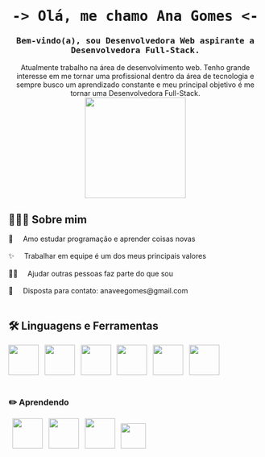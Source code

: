 <div align="center"><h1><samp>-> Olá, me chamo Ana Gomes <-</samp></h1></div>

<div align="center"><h3><samp>Bem-vindo(a), sou Desenvolvedora Web aspirante a Desenvolvedora Full-Stack.</samp></h3></div>
<div align="center">Atualmente trabalho na área de desenvolvimento web. Tenho grande interesse em me tornar uma profissional dentro da área de tecnologia e sempre busco um aprendizado constante e meu principal objetivo é me tornar uma Desenvolvedora Full-Stack.</div>

<div align="center"><img src="https://github.com/user-attachments/assets/c911a44e-ca58-43f9-8839-82b23fa1f254" style="width:200px;"></div>

## 🙋🏽‍♀️ Sobre mim
<span>
👾 &nbsp; &nbsp; Amo estudar programação e aprender coisas novas <br />
<br />
✨ &nbsp; &nbsp; Trabalhar em equipe é um dos meus principais valores <br />
<br />
🤝🏽 &nbsp; &nbsp; Ajudar outras pessoas faz parte do que sou <br />
<br />
📧 &nbsp; &nbsp; Disposta para contato: anaveegomes@gmail.com
</span>
<br /><br />

## 🛠️ Linguagens e Ferramentas
<img src="https://cdn.jsdelivr.net/gh/devicons/devicon@latest/icons/html5/html5-plain-wordmark.svg" height="60" /> &nbsp; <img src="https://cdn.jsdelivr.net/gh/devicons/devicon@latest/icons/css3/css3-plain-wordmark.svg" height="60"/> &nbsp; <img src="https://cdn.jsdelivr.net/gh/devicons/devicon@latest/icons/javascript/javascript-plain.svg" height="60"/> &nbsp; <img src="https://cdn.jsdelivr.net/gh/devicons/devicon@latest/icons/tailwindcss/tailwindcss-original.svg" height="60" /> &nbsp; <img src="https://cdn.jsdelivr.net/gh/devicons/devicon@latest/icons/bootstrap/bootstrap-original-wordmark.svg" height="60" /> &nbsp; <img src="https://cdn.jsdelivr.net/gh/devicons/devicon@latest/icons/azuresqldatabase/azuresqldatabase-original.svg" height="60" /> <br /><br />

### ✏️ Aprendendo
 &nbsp; <img src="https://cdn.jsdelivr.net/gh/devicons/devicon@latest/icons/mysql/mysql-original-wordmark.svg" height="60"/> &nbsp; <img src="https://cdn.jsdelivr.net/gh/devicons/devicon@latest/icons/php/php-original.svg" height="60" /> &nbsp; <img src="https://cdn.jsdelivr.net/gh/devicons/devicon@latest/icons/apache/apache-original-wordmark.svg" height="60" /> &nbsp; <img src="https://cdn.jsdelivr.net/gh/devicons/devicon@latest/icons/react/react-original-wordmark.svg" height="50" />


